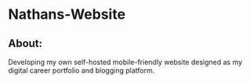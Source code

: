 # Nathans-Website
## About:
   Developing my own self-hosted mobile-friendly website designed as my digital career portfolio and blogging platform.
